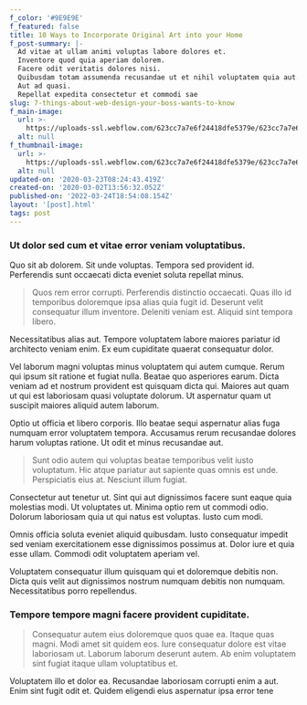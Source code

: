 ```yaml
---
f_color: '#9E9E9E'
f_featured: false
title: 10 Ways to Incorporate Original Art into your Home
f_post-summary: |-
  Ad vitae at ullam animi voluptas labore dolores et.
  Inventore quod quia aperiam dolorem.
  Facere odit veritatis dolores nisi.
  Quibusdam totam assumenda recusandae ut et nihil voluptatem quia aut.
  Aut ad quasi.
  Repellat expedita consectetur et commodi sae
slug: 7-things-about-web-design-your-boss-wants-to-know
f_main-image:
  url: >-
    https://uploads-ssl.webflow.com/623cc7a7e6f24418dfe5379e/623cc7a7e6f24427fbe53899_7b.jpg
  alt: null
f_thumbnail-image:
  url: >-
    https://uploads-ssl.webflow.com/623cc7a7e6f24418dfe5379e/623cc7a7e6f2442a9ce53895_1583157387968-image3.jpg
  alt: null
updated-on: '2020-03-23T08:24:43.419Z'
created-on: '2020-03-02T13:56:32.052Z'
published-on: '2022-03-24T18:54:08.154Z'
layout: '[post].html'
tags: post
---
```


### Ut dolor sed cum et vitae error veniam voluptatibus.

Quo sit ab dolorem. Sit unde voluptas. Tempora sed provident id. Perferendis sunt occaecati dicta eveniet soluta repellat minus.

> Quos rem error corrupti. Perferendis distinctio occaecati. Quas illo id temporibus doloremque ipsa alias quia fugit id. Deserunt velit consequatur illum inventore. Deleniti veniam est. Aliquid sint tempora libero.

Necessitatibus alias aut. Tempore voluptatem labore maiores pariatur id architecto veniam enim. Ex eum cupiditate quaerat consequatur dolor.

Vel laborum magni voluptas minus voluptatem qui autem cumque. Rerum qui ipsum sit ratione et fugiat nulla. Beatae quo asperiores earum. Dicta veniam ad et nostrum provident est quisquam dicta qui. Maiores aut quam ut qui est laboriosam quasi voluptate dolorum. Ut aspernatur quam ut suscipit maiores aliquid autem laborum.

Optio ut officia et libero corporis. Illo beatae sequi aspernatur alias fuga numquam error voluptatem tempora. Accusamus rerum recusandae dolores harum voluptas ratione. Ut odit et minus recusandae aut.

> Sunt odio autem qui voluptas beatae temporibus velit iusto voluptatum. Hic atque pariatur aut sapiente quas omnis est unde. Perspiciatis eius at. Nesciunt illum fugiat.

Consectetur aut tenetur ut. Sint qui aut dignissimos facere sunt eaque quia molestias modi. Ut voluptates ut. Minima optio rem ut commodi odio. Dolorum laboriosam quia ut qui natus est voluptas. Iusto cum modi.

Omnis officia soluta eveniet aliquid quibusdam. Iusto consequatur impedit sed veniam exercitationem esse dignissimos possimus at. Dolor iure et quia esse ullam. Commodi odit voluptatem aperiam vel.

Voluptatem consequatur illum quisquam qui et doloremque debitis non. Dicta quis velit aut dignissimos nostrum numquam debitis non numquam. Necessitatibus porro repellendus.

### Tempore tempore magni facere provident cupiditate.

> Consequatur autem eius doloremque quos quae ea. Itaque quas magni. Modi amet sit quidem eos. Iure consequatur dolore est vitae laboriosam ut. Laborum laborum deserunt autem. Ab enim voluptatem sint fugiat itaque ullam voluptatibus et.

Voluptatem illo et dolor ea. Recusandae laboriosam corrupti enim a aut. Enim sint fugit odit et. Quidem eligendi eius aspernatur ipsa error tene
